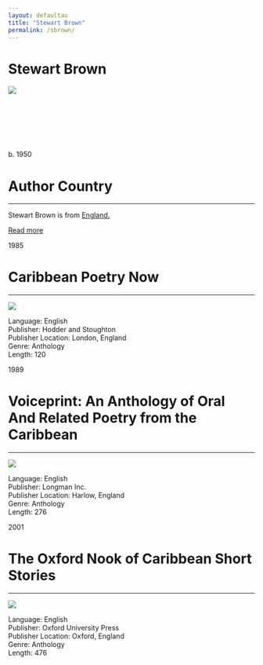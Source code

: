 ```yaml
---
layout: defaultau
title: "Stewart Brown"
permalink: /sbrown/
---
```

<!-- partial:index.partial.html -->
<div class="content">
    <h1>Stewart Brown</h1>
    <div class="quote">
        <div><img src="https://www.birmingham.ac.uk/Images/College-ArtsLaw-only/staff/cwas/brown-stuart.jpg" class="logo"></div>
    </div>
    <div class="timeline">
        <div style="padding-bottom:100px;"></div>
        <div class="block">
            <div class="date right"><p class="right">b. 1950</p></div>
            <div class="dot"></div>
            <div class="left first">
            <div class="author_country">
                <h1>Author Country</h1><hr>
          <div class="aclocation">  <p> Stewart Brown is from <a href="{{ site.baseurl }}/11">England.</a></p></div>
              <div class="acreadmore">  <a href="https://en.wikipedia.org/wiki/Stewart_Brown" target="_blank">Read more</a></div>
            </div>
            </div>
        </div>
        <div class="block">
            <div class="date left"><p class="left">1985</p></div>
            <div class="dot"></div>
            <div class="right hide">
                <h1>Caribbean Poetry Now</h1><hr>
                <p><img src="https://i.gr-assets.com/images/S/compressed.photo.goodreads.com/books/1266822236i/1514534._UY630_SR1200,630_.jpg"></p>
                <p>
                Language: English<br/>
                Publisher: Hodder and Stoughton<br/>
                Publisher Location: London, England<br/>
                Genre: Anthology<br/>
                Length: 120</p>
            </div>
        </div>
        <div class="block">
            <div class="date right"><p class="right">1989</p></div>
            <div class="dot"></div>
            <div class="left hide">
                <h1>Voiceprint: An Anthology of Oral And Related Poetry from the Caribbean</h1><hr>
                <p><img src="https://pictures.abebooks.com/inventory/8230498205.jpg"></p>
                <p>
                Language: English<br/>
                Publisher: Longman Inc.<br/>
                Publisher Location: Harlow, England<br/>
                Genre: Anthology<br/>
                Length: 276</p>
            </div>
        </div>
        <div class="block">
            <div class="date left"><p class="left">2001</p></div>
            <div class="dot"></div>
            <div class="right hide">
                <h1>The Oxford Nook of Caribbean Short Stories</h1><hr>
                <p><img src="https://images-na.ssl-images-amazon.com/images/I/61vVLXf7+wL.jpg"></p>
                <p>
                Language: English<br/>
                Publisher: Oxford University Press<br/>
                Publisher Location: Oxford, England<br/>
                Genre: Anthology<br/>
                Length: 476</p>
            </div>
        </div>
        <div style="padding-bottom:100px;"></div>
    </div>
  <!-- partial -->
<script src='https://cdnjs.cloudflare.com/ajax/libs/jquery/3.1.1/jquery.min.js'></script><script  src="{{ site.baseurl }}/assets/js/authorscript.js"></script>
